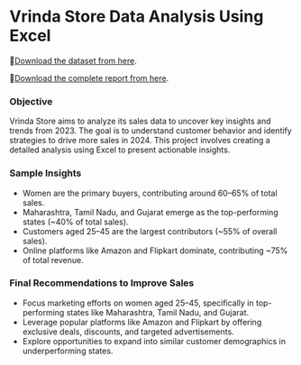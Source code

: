 # Vrinda Store Data Analysis Using Excel

📍[Download the dataset from here](Vrinda%20Store%20Data%20Analysis.xlsx).  

📍[Download the complete report from here](#).  

### Objective  
Vrinda Store aims to analyze its sales data to uncover key insights and trends from 2023. The goal is to understand customer behavior and identify strategies to drive more sales in 2024. This project involves creating a detailed analysis using Excel to present actionable insights.  

### Sample Insights  
- Women are the primary buyers, contributing around 60–65% of total sales.  
- Maharashtra, Tamil Nadu, and Gujarat emerge as the top-performing states (~40% of total sales).  
- Customers aged 25–45 are the largest contributors (~55% of overall sales).  
- Online platforms like Amazon and Flipkart dominate, contributing ~75% of total revenue.  

### Final Recommendations to Improve Sales  
- Focus marketing efforts on women aged 25–45, specifically in top-performing states like Maharashtra, Tamil Nadu, and Gujarat.  
- Leverage popular platforms like Amazon and Flipkart by offering exclusive deals, discounts, and targeted advertisements.  
- Explore opportunities to expand into similar customer demographics in underperforming states.  
